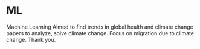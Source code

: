 # ML
Machine Learning
Aimed to find trends in global health and climate change papers to analyze, solve climate change. Focus on migration due to climate change.
Thank you.
